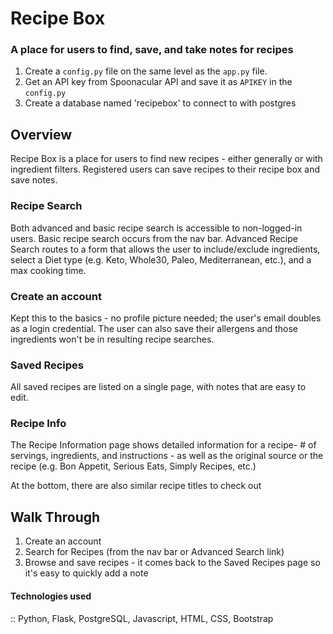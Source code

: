 #  Recipe Box
### A place for users to find, save, and take notes for recipes

1. Create a `config.py` file on the same level as the `app.py` file. 
2. Get an API key from Spoonacular API and save it as `APIKEY` in the `config.py`
3. Create a database named 'recipebox' to connect to with postgres

## Overview
Recipe Box is a place for users to find new recipes - either generally or with ingredient filters. Registered users can save recipes to their recipe box and save notes.

### Recipe Search
Both advanced and basic recipe search is accessible to non-logged-in users. Basic recipe search occurs from the nav bar. Advanced Recipe Search routes to a form that allows the user to include/exclude ingredients, select a Diet type (e.g. Keto, Whole30, Paleo, Mediterranean, etc.), and a max cooking time.  

### Create an account
Kept this to the basics - no profile picture needed; the user's email doubles as a login credential. The user can also save their allergens and those ingredients won't be in resulting recipe searches.

### Saved Recipes
All saved recipes are listed on a single page, with notes that are easy to edit.

### Recipe Info
The Recipe Information page shows detailed information for a recipe- # of servings, ingredients, and instructions - as well as the original source or the recipe (e.g. Bon Appetit, Serious Eats, Simply Recipes, etc.) 

At the bottom, there are also similar recipe titles to check out

## Walk Through
1. Create an account
2. Search for Recipes (from the nav bar or Advanced Search link)
3. Browse and save recipes - it comes back to the Saved Recipes page so it's easy to quickly add a note

#### Technologies used
:: Python, Flask, PostgreSQL, Javascript, HTML, CSS, Bootstrap

